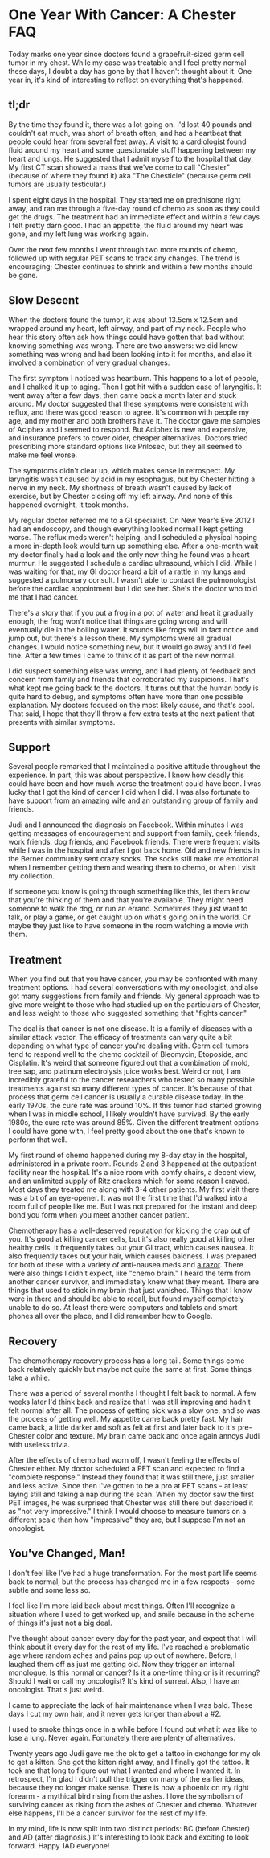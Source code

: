 # One Year With Cancer: A Chester FAQ

Today marks one year since doctors found a grapefruit-sized germ cell tumor in my chest. While my case was treatable and I feel pretty normal these days, I doubt a day has gone by that I haven't thought about it. One year in, it's kind of interesting to reflect on everything that's happened.

## tl;dr

By the time they found it, there was a lot going on. I'd lost 40 pounds and couldn't eat much, was short of breath often, and had a heartbeat that people could hear from several feet away. A visit to a cardiologist found fluid around my heart and some questionable stuff happening between my heart and lungs. He suggested that I admit myself to the hospital that day. My first CT scan showed a mass that we've come to call "Chester" (because of where they found it) aka "The Chesticle" (because germ cell tumors are usually testicular.)

I spent eight days in the hospital. They started me on prednisone right away, and ran me through a five-day round of chemo as soon as they could get the drugs. The treatment had an immediate effect and within a few days I felt pretty darn good. I had an appetite, the fluid around my heart was gone, and my left lung was working again.

Over the next few months I went through two more rounds of chemo, followed up with regular PET scans to track any changes. The trend is encouraging; Chester continues to shrink and within a few months should be gone.

## Slow Descent

When the doctors found the tumor, it was about 13.5cm x 12.5cm and wrapped around my heart, left airway, and part of my neck. People who hear this story often ask how things could have gotten that bad without knowing something was wrong. There are two answers: we did know something was wrong and had been looking into it for months, and also it involved a combination of very gradual changes.

The first symptom I noticed was heartburn. This happens to a lot of people, and I chalked it up to aging. Then I got hit with a sudden case of laryngitis. It went away after a few days, then came back a month later and stuck around. My doctor suggested that these symptoms were consistent with reflux, and there was good reason to agree. It's common with people my age, and my mother and both brothers have it.  The doctor gave me samples of Aciphex and I seemed to respond. But Aciphex is new and expensive, and insurance prefers to cover older, cheaper alternatives. Doctors tried prescribing more standard options like Prilosec, but they all seemed to make me feel worse.

The symptoms didn't clear up, which makes sense in retrospect. My laryngitis wasn't caused by acid in my esophagus, but by Chester hitting a nerve in my neck. My shortness of breath wasn't caused by lack of exercise, but by Chester closing off my left airway. And none of this happened overnight, it took months.

My regular doctor referred me to a GI specialist. On New Year's Eve 2012 I had an endoscopy, and though everything looked normal I kept getting worse. The reflux meds weren't helping, and I scheduled a physical hoping a more in-depth look would turn up something else. After a one-month wait my doctor finally had a look and the only new thing he found was a heart murmur. He suggested I schedule a cardiac ultrasound, which I did. While I was waiting for that, my GI doctor heard a bit of a rattle in my lungs and suggested a pulmonary consult. I wasn't able to contact the pulmonologist before the cardiac appointment but I did see her. She's the doctor who told me that I had cancer.

There's a story that if you put a frog in a pot of water and heat it gradually enough, the frog won't notice that things are going wrong and will eventually die in the boiling water. It sounds like frogs will in fact notice and jump out, but there's a lesson there. My symptoms were all gradual changes. I would notice something new, but it would go away and I'd feel fine. After a few times I came to think of it as part of the new normal.

I did suspect something else was wrong, and I had plenty of feedback and concern from family and friends that corroborated my suspicions. That's what kept me going back to the doctors. It turns out that the human body is quite hard to debug, and symptoms often have more than one possible explanation. My doctors focused on the most likely cause, and that's cool. That said, I hope that they'll throw a few extra tests at the next patient that presents with similar symptoms.

## Support

Several people remarked that I maintained a positive attitude throughout the experience. In part, this was about perspective. I know how deadly this could have been and how much worse the treatment could have been. I was lucky that I got the kind of cancer I did when I did. I was also fortunate to have support from an amazing wife and an outstanding group of family and friends.

Judi and I announced the diagnosis on Facebook. Within minutes I was getting messages of encouragement and support from family, geek friends, work friends, dog friends, and Facebook friends. There were frequent visits while I was in the hospital and after I got back home. Old and new friends in the Berner community sent crazy socks. The socks still make me emotional when I remember getting them and wearing them to chemo, or when I visit my collection.

If someone you know is going through something like this, let them know that you're thinking of them and that you're available. They might need someone to walk the dog, or run an errand. Sometimes they just want to talk, or play a game, or get caught up on what's going on in the world. Or maybe they just like to have someone in the room watching a movie with them.

## Treatment

When you find out that you have cancer, you may be confronted with many treatment options. I had several conversations with my oncologist, and also got many suggestions from family and friends. My general approach was to give more weight to those who had studied up on the particulars of Chester, and less weight to those who suggested something that "fights cancer."

The deal is that cancer is not one disease. It is a family of diseases with a similar attack vector. The efficacy of treatments can vary quite a bit depending on what type of cancer you're dealing with. Germ cell tumors tend to respond well to the chemo cocktail of Bleomycin, Etoposide, and Cisplatin. It's weird that someone figured out that a combination of mold, tree sap, and platinum electrolysis juice works best. Weird or not, I am incredibly grateful to the cancer researchers who tested so many possible treatments against so many different types of cancer. It's because of that process that germ cell cancer is usually a curable disease today. In the early 1970s, the cure rate was around 10%. If this tumor had started growing when I was in middle school, I likely wouldn't have survived. By the early 1980s, the cure rate was around 85%. Given the different treatment options I could have gone with, I feel pretty good about the one that's known to perform that well.

My first round of chemo happened during my 8-day stay in the hospital, administered in a private room. Rounds 2 and 3 happened at the outpatient facility near the hospital. It's a nice room with comfy chairs, a decent view, and an unlimited supply of Ritz crackers which for some reason I craved. Most days they treated me along with 3-4 other patients. My first visit there was a bit of an eye-opener. It was not the first time that I'd walked into a room full of people like me. But I was not prepared for the instant and deep bond you form when you meet another cancer patient.

Chemotherapy has a well-deserved reputation for kicking the crap out of you. It's good at killing cancer cells, but it's also really good at killing other healthy cells. It frequently takes out your GI tract, which causes nausea. It also frequently takes out your hair, which causes baldness. I was prepared for both of these with a variety of anti-nausea meds and [a razor](http://nickh.hengeveld.com/dwi.gif). There were also things I didn't expect, like "chemo brain." I heard the term from another cancer survivor, and immediately knew what they meant. There are things that used to stick in my brain that just vanished. Things that I know were in there and should be able to recall, but found myself completely unable to do so. At least there were computers and tablets and smart phones all over the place, and I did remember how to Google.

## Recovery

The chemotherapy recovery process has a long tail. Some things come back relatively quickly but maybe not quite the same at first. Some things take a while.

There was a period of several months I thought I felt back to normal. A few weeks later I'd think back and realize that I was still improving and hadn't felt normal after all. The process of getting sick was a slow one, and so was the process of getting well. My appetite came back pretty fast. My hair came back, a little darker and soft as felt at first and later back to it's pre-Chester color and texture. My brain came back and once again annoys Judi with useless trivia.

After the effects of chemo had worn off, I wasn't feeling the effects of Chester either. My doctor scheduled a PET scan and expected to find a "complete response." Instead they found that it was still there, just smaller and less active. Since then I've gotten to be a pro at PET scans - at least laying still and taking a nap during the scan. When my doctor saw the first PET images, he was surprised that Chester was still there but described it as "not very impressive." I think I would choose to measure tumors on a different scale than how "impressive" they are, but I suppose I'm not an oncologist.

## You've Changed, Man!

I don't feel like I've had a huge transformation. For the most part life seems back to normal, but the process has changed me in a few respects - some subtle and some less so.

I feel like I'm more laid back about most things. Often I'll recognize a situation where I used to get worked up, and smile because in the scheme of things it's just not a big deal.

I've thought about cancer every day for the past year, and expect that I will think about it every day for the rest of my life. I've reached a problematic age where random aches and pains pop up out of nowhere. Before, I laughed them off as just me getting old. Now they trigger an internal monologue. Is this normal or cancer? Is it a one-time thing or is it recurring? Should I wait or call my oncologist? It's kind of surreal. Also, I have an oncologist. That's just weird.

I came to appreciate the lack of hair maintenance when I was bald. These days I cut my own hair, and it never gets longer than about a #2.

I used to smoke things once in a while before I found out what it was like to lose a lung. Never again. Fortunately there are plenty of alternatives.

Twenty years ago Judi gave me the ok to get a tattoo in exchange for my ok to get a kitten. She got the kitten right away, and I finally got the tattoo. It took me that long to figure out what I wanted and where I wanted it. In retrospect, I'm glad I didn't pull the trigger on many of the earlier ideas, because they no longer make sense. There is now a phoenix on my right forearm - a mythical bird rising from the ashes. I love the symbolism of surviving cancer as rising from the ashes of Chester and chemo. Whatever else happens, I'll be a cancer survivor for the rest of my life.

In my mind, life is now split into two distinct periods: BC (before Chester) and AD (after diagnosis.) It's interesting to look back and exciting to look forward. Happy 1AD everyone!
